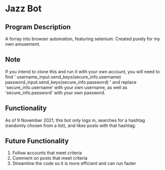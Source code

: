 # Jazz Bot
## Program Description
A forray into browser automation, featuring selenium. Created purely for my own amusement.

## Note
If you intend to clone this and run it with your own account, you will need to find 
'    username_input.send_keys(secure_info.username)
     password_input.send_keys(secure_info.password) '
and replace 'secure_info.username' with your own username, as well as 'secure_info.password' with your own password.

## Functionality
As of 9 November 2021, this bot only logs in, searches for a hashtag (randomly chosen from a list), and likes posts with that hashtag.

## Future Functionality
1. Follow accounts that meet criteria
2. Comment on posts that meet criteria
3. Streamline the code so it is more efficient and can run faster